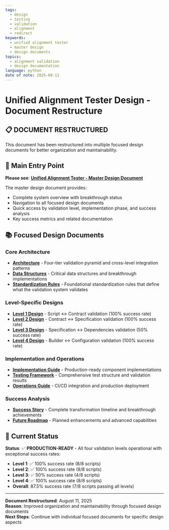 ```yaml
---
tags:
  - design
  - testing
  - validation
  - alignment
  - redirect
keywords:
  - unified alignment tester
  - master design
  - design documents
topics:
  - alignment validation
  - design documentation
language: python
date of note: 2025-08-11
---
```


# Unified Alignment Tester Design - Document Restructure

## 📋 **DOCUMENT RESTRUCTURED**

This document has been restructured into multiple focused design documents for better organization and maintainability.

## 🎯 **Main Entry Point**

**Please see**: **[Unified Alignment Tester - Master Design Document](unified_alignment_tester_master_design.md)**

The master design document provides:
- Complete system overview with breakthrough status
- Navigation to all focused design documents
- Quick access by validation level, implementation phase, and success analysis
- Key success metrics and related documentation

## 📚 **Focused Design Documents**

### Core Architecture
- **[Architecture](unified_alignment_tester_architecture.md)** - Four-tier validation pyramid and cross-level integration patterns
- **[Data Structures](alignment_validation_data_structures.md)** - Critical data structures and breakthrough implementations
- **[Standardization Rules](../0_developer_guide/standardization_rules.md)** - Foundational standardization rules that define what the validation system validates

### Level-Specific Designs
- **[Level 1 Design](level1_script_contract_alignment_design.md)** - Script ↔ Contract validation (100% success rate)
- **[Level 2 Design](level2_contract_specification_alignment_design.md)** - Contract ↔ Specification validation (100% success rate)
- **[Level 3 Design](level3_specification_dependency_alignment_design.md)** - Specification ↔ Dependencies validation (50% success rate)
- **[Level 4 Design](level4_builder_configuration_alignment_design.md)** - Builder ↔ Configuration validation (100% success rate)

### Implementation and Operations
- **[Implementation Guide](unified_alignment_tester_implementation.md)** - Production-ready component implementations
- **[Testing Framework](alignment_validation_testing_framework.md)** - Comprehensive test structure and validation results
- **[Operations Guide](alignment_validation_operations.md)** - CI/CD integration and production deployment

### Success Analysis
- **[Success Story](alignment_validation_success_story.md)** - Complete transformation timeline and breakthrough achievements
- **[Future Roadmap](alignment_validation_future_roadmap.md)** - Planned enhancements and advanced capabilities

## 🎉 **Current Status**

**Status**: ✅ **PRODUCTION-READY** - All four validation levels operational with exceptional success rates:
- **Level 1**: ✅ 100% success rate (8/8 scripts)
- **Level 2**: ✅ 100% success rate (8/8 scripts) 
- **Level 3**: ✅ 50% success rate (4/8 scripts)
- **Level 4**: ✅ 100% success rate (8/8 scripts)
- **Overall**: 87.5% success rate (7/8 scripts passing all levels)

---

**Document Restructured**: August 11, 2025  
**Reason**: Improved organization and maintainability through focused design documents  
**Next Steps**: Continue with individual focused documents for specific design aspects
